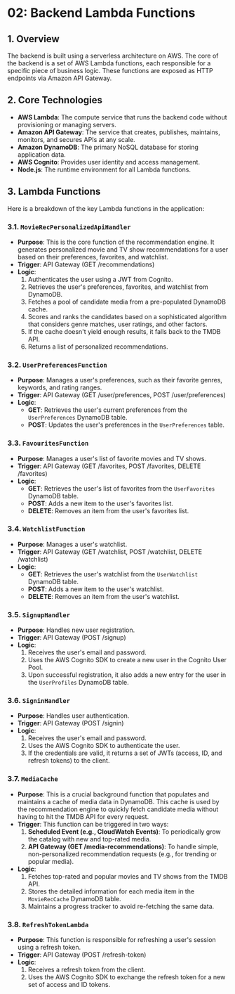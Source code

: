 # 02: Backend Lambda Functions

## 1. Overview

The backend is built using a serverless architecture on AWS. The core of the backend is a set of AWS Lambda functions, each responsible for a specific piece of business logic. These functions are exposed as HTTP endpoints via Amazon API Gateway.

## 2. Core Technologies

*   **AWS Lambda**: The compute service that runs the backend code without provisioning or managing servers.
*   **Amazon API Gateway**: The service that creates, publishes, maintains, monitors, and secures APIs at any scale.
*   **Amazon DynamoDB**: The primary NoSQL database for storing application data.
*   **AWS Cognito**: Provides user identity and access management.
*   **Node.js**: The runtime environment for all Lambda functions.

## 3. Lambda Functions

Here is a breakdown of the key Lambda functions in the application:

### 3.1. `MovieRecPersonalizedApiHandler`

*   **Purpose**: This is the core function of the recommendation engine. It generates personalized movie and TV show recommendations for a user based on their preferences, favorites, and watchlist.
*   **Trigger**: API Gateway (GET /recommendations)
*   **Logic**:
    1.  Authenticates the user using a JWT from Cognito.
    2.  Retrieves the user's preferences, favorites, and watchlist from DynamoDB.
    3.  Fetches a pool of candidate media from a pre-populated DynamoDB cache.
    4.  Scores and ranks the candidates based on a sophisticated algorithm that considers genre matches, user ratings, and other factors.
    5.  If the cache doesn't yield enough results, it falls back to the TMDB API.
    6.  Returns a list of personalized recommendations.

### 3.2. `UserPreferencesFunction`

*   **Purpose**: Manages a user's preferences, such as their favorite genres, keywords, and rating ranges.
*   **Trigger**: API Gateway (GET /user/preferences, POST /user/preferences)
*   **Logic**:
    *   **GET**: Retrieves the user's current preferences from the `UserPreferences` DynamoDB table.
    *   **POST**: Updates the user's preferences in the `UserPreferences` table.

### 3.3. `FavouritesFunction`

*   **Purpose**: Manages a user's list of favorite movies and TV shows.
*   **Trigger**: API Gateway (GET /favorites, POST /favorites, DELETE /favorites)
*   **Logic**:
    *   **GET**: Retrieves the user's list of favorites from the `UserFavorites` DynamoDB table.
    *   **POST**: Adds a new item to the user's favorites list.
    *   **DELETE**: Removes an item from the user's favorites list.

### 3.4. `WatchlistFunction`

*   **Purpose**: Manages a user's watchlist.
*   **Trigger**: API Gateway (GET /watchlist, POST /watchlist, DELETE /watchlist)
*   **Logic**:
    *   **GET**: Retrieves the user's watchlist from the `UserWatchlist` DynamoDB table.
    *   **POST**: Adds a new item to the user's watchlist.
    *   **DELETE**: Removes an item from the user's watchlist.

### 3.5. `SignupHandler`

*   **Purpose**: Handles new user registration.
*   **Trigger**: API Gateway (POST /signup)
*   **Logic**:
    1.  Receives the user's email and password.
    2.  Uses the AWS Cognito SDK to create a new user in the Cognito User Pool.
    3.  Upon successful registration, it also adds a new entry for the user in the `UserProfiles` DynamoDB table.

### 3.6. `SigninHandler`

*   **Purpose**: Handles user authentication.
*   **Trigger**: API Gateway (POST /signin)
*   **Logic**:
    1.  Receives the user's email and password.
    2.  Uses the AWS Cognito SDK to authenticate the user.
    3.  If the credentials are valid, it returns a set of JWTs (access, ID, and refresh tokens) to the client.

### 3.7. `MediaCache`

*   **Purpose**: This is a crucial background function that populates and maintains a cache of media data in DynamoDB. This cache is used by the recommendation engine to quickly fetch candidate media without having to hit the TMDB API for every request.
*   **Trigger**: This function can be triggered in two ways:
    1.  **Scheduled Event (e.g., CloudWatch Events)**: To periodically grow the catalog with new and top-rated media.
    2.  **API Gateway (GET /media-recommendations)**: To handle simple, non-personalized recommendation requests (e.g., for trending or popular media).
*   **Logic**:
    1.  Fetches top-rated and popular movies and TV shows from the TMDB API.
    2.  Stores the detailed information for each media item in the `MovieRecCache` DynamoDB table.
    3.  Maintains a progress tracker to avoid re-fetching the same data.

### 3.8. `RefreshTokenLambda`

*   **Purpose**: This function is responsible for refreshing a user's session using a refresh token.
*   **Trigger**: API Gateway (POST /refresh-token)
*   **Logic**:
    1.  Receives a refresh token from the client.
    2.  Uses the AWS Cognito SDK to exchange the refresh token for a new set of access and ID tokens.
